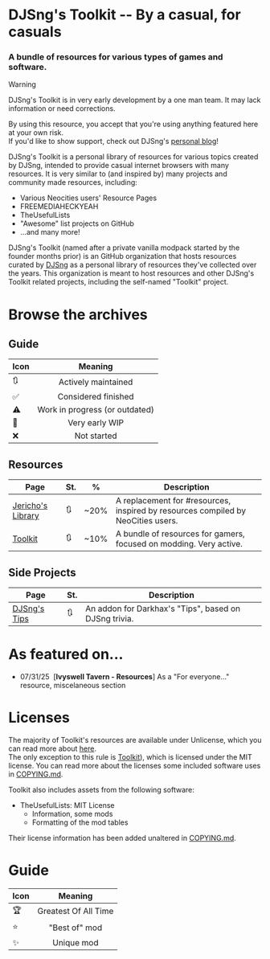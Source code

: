# DJSng's Toolkit -- By a casual, for casuals
### A bundle of resources for various types of games and software.

> [!WARNING]
> DJSng's Toolkit is in very early development by a one man team. It may lack information or need corrections.
>  
> By using this resource, you accept that you're using anything featured here at your own risk.  
> If you'd like to show support, check out DJSng's [personal blog](https://djsng.bearblog.dev/)!

DJSng's Toolkit is a personal library of resources for various topics created by DJSng, intended to provide casual internet browsers with many resources. It is very similar to (and inspired by) many projects and community made resources, including:
* Various Neocities users' Resource Pages
* FREEMEDIAHECKYEAH
* TheUsefulLists
* "Awesome" list projects on GitHub
* ...and many more!

DJSng's Toolkit (named after a private vanilla modpack started by the founder months prior) is an GitHub organization that hosts resources curated by [DJSng](https://djsng.neocities.org) as a personal library of resources they've collected over the years. This organization is meant to host resources and other DJSng's Toolkit related projects, including the self-named "Toolkit" project.

# Browse the archives

## Guide
| Icon | Meaning |
| --- | :---: |
| 🔃 | Actively maintained |
| ✅ | Considered finished |
| ⚠ | Work in progress (or outdated) |
| 🚧 | Very early WIP |
| ❌ | Not started |

## Resources
| Page | St. | % | Description |
| ------ | --- | --- | --- |
| [Jericho's Library](https://github.com/DJSng-Toolkit/the-library) | 🔃 | ~20% | A replacement for #resources, inspired by resources compiled by NeoCities users. |
| [Toolkit](https://github.com/DJSng-Toolkit/Toolkit) | 🔃 | ~10% | A bundle of resources for gamers, focused on modding. Very active. |

## Side Projects
| Page | St. | Description |
| ------ | --- | --- |
| [DJSng's Tips](https://github.com/DJSng-Toolkit/Tips) | 🔃 | An addon for Darkhax's "Tips", based on DJSng trivia. |

# As featured on...
- 07/31/25&nbsp; [**Ivyswell Tavern - Resources**]
  As a "For everyone..." resource,
  miscelaneous section

# Licenses
The majority of Toolkit's resources are available under Unlicense, which you can read more about [here](LICENSE).  
The only exception to this rule is [Toolkit](https://github.com/DJSng-Toolkit/Toolkit)), which is licensed under the MIT license.
You can read more about the licenses some included software uses in [COPYING.md](COPYING.md).    

Toolkit also includes assets from the following software:  
- TheUsefulLists: MIT License
   - Information, some mods
   - Formatting of the mod tables

Their license information has been added unaltered in [COPYING.md](COPYING.md).

# Guide

| Icon | Meaning |
| --- | :---: |
| 🏆 | Greatest Of All Time |
| ⭐ | "Best of" mod |
| ✨ | Unique mod |
